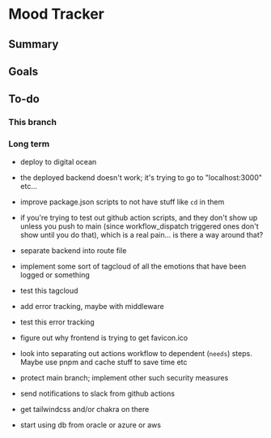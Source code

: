 # Mood Tracker

## Summary

## Goals

## To-do

### This branch

### Long term

- deploy to digital ocean

- the deployed backend doesn't work; it's trying to go to "localhost:3000" etc...
- improve package.json scripts to not have stuff like `cd` in them
- if you're trying to test out github action scripts, and they don't show up unless you push to main (since workflow_dispatch triggered ones don't show until you do that), which is a real pain... is there a way around that?
- separate backend into route file
- implement some sort of tagcloud of all the emotions that have been logged or something
- test this tagcloud
- add error tracking, maybe with middleware
- test this error tracking
- figure out why frontend is trying to get favicon.ico

- look into separating out actions workflow to dependent (`needs`) steps. Maybe use pnpm and cache stuff to save time etc
- protect main branch; implement other such security measures
- send notifications to slack from github actions
- get tailwindcss and/or chakra on there
- start using db from oracle or azure or aws

